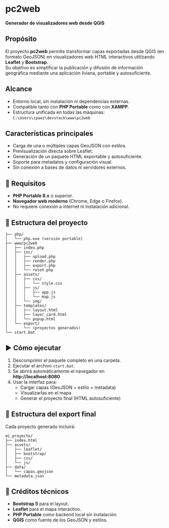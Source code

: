 # pc2web

**Generador de visualizadores web desde QGIS**

## Propósito
El proyecto **pc2web** permite transformar capas exportadas desde QGIS (en formato GeoJSON) en visualizadores web HTML interactivos utilizando **Leaflet** y **Bootstrap**.  
Su objetivo es simplificar la publicación y difusión de información geográfica mediante una aplicación liviana, portable y autosuficiente.

## Alcance
- Entorno local, sin instalación ni dependencias externas.  
- Compatible tanto con **PHP Portable** como con **XAMPP**.  
- Estructura unificada en todas las máquinas:  
  `C:\Users\cpaez\devstack\www\pc2web`  

## Características principales
- Carga de una o múltiples capas GeoJSON con estilos.  
- Previsualización directa sobre Leaflet.  
- Generación de un paquete HTML exportable y autosuficiente.  
- Soporte para metadatos y configuración visual.  
- Sin conexión a bases de datos ni servidores externos.

## 🧩 Requisitos

- **PHP Portable 8.x** o superior.  
- **Navegador web moderno** (Chrome, Edge o Firefox).  
- No requiere conexión a internet ni instalación adicional.

## 📁 Estructura del proyecto

```
├── php/
│   └── php.exe (versión portable)
├── www/pc2web
│   ├── index.php
│   ├── inc/
│   │   ├── upload.php
│   │   ├── render.php
│   │   ├── export.php
│   │   └── reset.php
│   ├── assets/
│   │   ├── css/
│   │   │   └── style.css
│   │   ├── js/
│   │   │   ├── app.js
│   │   │   └── map.js
│   │   └── img/
│   ├── templates/
│   │   ├── layout.html
│   │   ├── layer_card.html
│   │   └── popup.html
│   └── export/
│       └── (proyectos generados)
└── start.bat
```

## ▶️ Cómo ejecutar

1. Descomprimir el paquete completo en una carpeta.  
2. Ejecutar el archivo `start.bat`.  
3. Se abrirá automáticamente el navegador en  
   **http://localhost:8080**  
4. Usar la interfaz para:
   - Cargar capas (GeoJSON + estilo + metadata)
   - Visualizarlas en el mapa
   - Generar el proyecto final (HTML autosuficiente)

## 🧱 Estructura del export final

Cada proyecto generado incluirá:

```
mi_proyecto/
├── index.html
├── assets/
│   ├── leaflet/
│   ├── bootstrap/
│   ├── css/
│   └── js/
├── data/
│   └── capas.geojson
└── metadata.json
```

## 🧰 Créditos técnicos

- **Bootstrap 5** para el layout.
- **Leaflet** para el mapa interactivo.
- **PHP Portable** como backend local sin instalación.
- **QGIS** como fuente de los GeoJSON y estilos.
